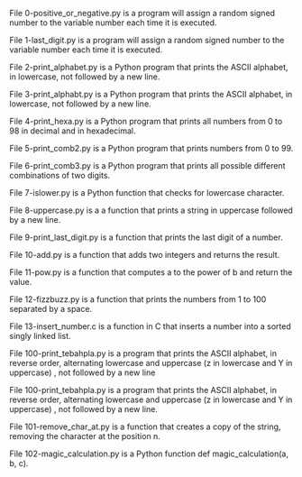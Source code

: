 File 0-positive_or_negative.py is a program will assign a random signed number to the variable number each time it is executed.

File 1-last_digit.py is a program will assign a random signed number to the variable number each time it is executed.

File 2-print_alphabet.py is a Python program that prints the ASCII alphabet, in lowercase, not followed by a new line.

File 3-print_alphabt.py is a Python program that prints the ASCII alphabet, in lowercase, not followed by a new line.

File 4-print_hexa.py is a Python program that prints all numbers from 0 to 98 in decimal and in hexadecimal.

File 5-print_comb2.py is a Python program that prints numbers from 0 to 99.

File 6-print_comb3.py is a Python program that prints all possible different combinations of two digits.

File 7-islower.py is a Python function that checks for lowercase character.

File 8-uppercase.py is a a function that prints a string in uppercase followed by a new line.

File 9-print_last_digit.py is a function that prints the last digit of a number.

File 10-add.py is a function that adds two integers and returns the result.

File 11-pow.py is a function that computes a to the power of b and return the value.

File 12-fizzbuzz.py is a function that prints the numbers from 1 to 100 separated by a space.

File 13-insert_number.c is a function in C that inserts a number into a sorted singly linked list.

File 100-print_tebahpla.py is a program that prints the ASCII alphabet, in reverse order, alternating lowercase and uppercase (z in lowercase and Y in uppercase) , not followed by a new line

File 100-print_tebahpla.py is a program that prints the ASCII alphabet, in reverse order, alternating lowercase and uppercase (z in lowercase and Y in uppercase) , not followed by a new line.

File 101-remove_char_at.py is a function that creates a copy of the string, removing the character at the position n.

File 102-magic_calculation.py is a Python function def magic_calculation(a, b, c).
